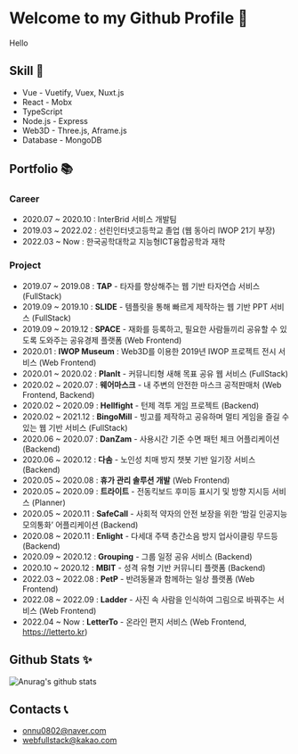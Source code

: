 # Welcome to my Github Profile 👋

Hello

## Skill 🔨

- Vue - Vuetify, Vuex, Nuxt.js
- React - Mobx
- TypeScript
- Node.js - Express
- Web3D - Three.js, Aframe.js
- Database - MongoDB

## Portfolio 📚

### Career

- 2020.07 ~ 2020.10 : InterBrid 서비스 개발팀
- 2019.03 ~ 2022.02 : 선린인터넷고등학교 졸업 (웹 동아리 IWOP 21기 부장)
- 2022.03 ~ Now : 한국공학대학교 지능형ICT융합공학과 재학

### Project

- 2019.07 ~ 2019.08 : **TAP** - 타자를 향상해주는 웹 기반 타자연습 서비스 (FullStack)
- 2019.09 ~ 2019.10 : **SLIDE** - 템플릿을 통해 빠르게 제작하는 웹 기반 PPT 서비스 (FullStack)
- 2019.09 ~ 2019.12 : **SPACE** - 재화를 등록하고, 필요한 사람들끼리 공유할 수 있도록 도와주는 공유경제 플랫폼 (Web Frontend)
- 2020.01 : **IWOP Museum** : Web3D를 이용한 2019년 IWOP 프로젝트 전시 서비스 (Web Frontend)
- 2020.01 ~ 2020.02 : **PlanIt** - 커뮤니티형 새해 목표 공유 웹 서비스 (FullStack)
- 2020.02 ~ 2020.07 : **웨어마스크** - 내 주변의 안전한 마스크 공적판매처 (Web Frontend, Backend)
- 2020.02 ~ 2020.09 : **Hellfight** - 턴제 격투 게임 프로젝트 (Backend)
- 2020.02 ~ 2021.12 : **BingoMill** - 빙고를 제작하고 공유하며 멀티 게임을 즐길 수 있는 웹 기반 서비스 (FullStack)
- 2020.06 ~ 2020.07 : **DanZam** - 사용시간 기준 수면 패턴 체크 어플리케이션 (Backend)
- 2020.06 ~ 2020.12 : **다솜** - 노인성 치매 방지 챗봇 기반 일기장 서비스 (Backend)
- 2020.05 ~ 2020.08 : **휴가 관리 솔루션 개발** (Web Frontend)
- 2020.05 ~ 2020.09 : **트라이트** - 전동킥보드 후미등 표시기 및 방향 지시등 서비스 (Planner)
- 2020.05 ~ 2020.11 : **SafeCall** - 사회적 약자의 안전 보장을 위한 ‘밤길 인공지능 모의통화’ 어플리케이션 (Backend)
- 2020.08 ~ 2020.11 : **Enlight** - 다세대 주택 층간소음 방지 업사이클링 무드등 (Backend)
- 2020.09 ~ 2020.12 : **Grouping** - 그룹 일정 공유 서비스 (Backend)
- 2020.10 ~ 2020.12 : **MBIT** - 성격 유형 기반 커뮤니티 플랫폼 (Backend)
- 2022.03 ~ 2022.08 : **PetP** - 반려동물과 함께하는 일상 플랫폼 (Web Frontend)
- 2022.08 ~ 2022.09 : **Ladder** - 사진 속 사람을 인식하여 그림으로 바꿔주는 서비스 (Web Frontend)
- 2022.04 ~ Now : **LetterTo** - 온라인 편지 서비스 (Web Frontend, https://letterto.kr)

## Github Stats ✨

![Anurag's github stats](https://github-readme-stats.vercel.app/api?username=TaeMinY)

## Contacts 📞

- onnu0802@naver.com
- webfullstack@kakao.com
